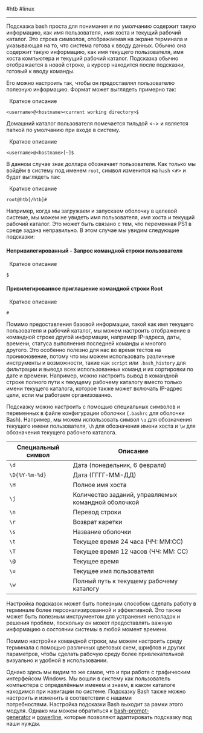 #htb #linux 

---

Подсказка bash проста для понимания и по умолчанию содержит такую информацию, как имя пользователя, имя хоста и текущий рабочий каталог. Это строка символов, отображаемая на экране терминала и указывающая на то, что система готова к вводу данных. Обычно она содержит такую информацию, как имя текущего пользователя, имя хоста компьютера и текущий рабочий каталог. Подсказка обычно отображается в новой строке, а курсор находится после подсказки, готовый к вводу команды.

Его можно настроить так, чтобы он предоставлял пользователю полезную информацию. Формат может выглядеть примерно так:

  Краткое описание

```shell-session
<username>@<hostname><current working directory>$
```

Домашний каталог пользователя помечается тильдой <`~`> и является папкой по умолчанию при входе в систему.

  Краткое описание

```shell-session
<username>@<hostname>[~]$
```

В данном случае знак доллара обозначает пользователя. Как только мы войдём в систему под именем `root`, символ изменится на `hash` <`#`> и будет выглядеть так:

  Краткое описание

```shell-session
root@htb[/htb]#
```

Например, когда мы загружаем и запускаем оболочку в целевой системе, мы можем не увидеть имя пользователя, имя хоста и текущий рабочий каталог. Это может быть связано с тем, что переменная PS1 в среде задана неправильно. В этом случае мы увидим следующие подсказки:

#### Непривилегированный - Запрос командной строки пользователя

  Краткое описание

```shell-session
$
```

#### Привилегированное приглашение командной строки Root

  Краткое описание

```shell-session
#
```

Помимо предоставления базовой информации, такой как имя текущего пользователя и рабочий каталог, мы можем настроить отображение в командной строке другой информации, например IP-адреса, даты, времени, статуса выполнения последней команды и многого другого. Это особенно полезно для нас во время тестов на проникновение, потому что мы можем использовать различные инструменты и возможности, такие как `script` или `.bash_history` для фильтрации и вывода всех использованных команд и их сортировки по дате и времени. Например, можно настроить вывод в командной строке полного пути к текущему рабочему каталогу вместо только имени текущего каталога, которое также может включать IP-адрес цели, если мы работаем организованно.

Подсказку можно настроить с помощью специальных символов и переменных в файле конфигурации оболочки (`.bashrc` для оболочки Bash). Например, мы можем использовать символ `\u` для обозначения текущего имени пользователя, `\h` для обозначения имени хоста и `\w` для обозначения текущего рабочего каталога.

|**Специальный символ**|**Описание**|
|---|---|
|`\d`|Дата (понедельник, 6 февраля)|
|`\D{%Y-%m-%d}`|Дата (ГГГГ-ММ-ДД)|
|`\H`|Полное имя хоста|
|`\j`|Количество заданий, управляемых командной оболочкой|
|`\n`|Перевод строки|
|`\r`|Возврат каретки|
|`\s`|Название оболочки|
|`\t`|Текущее время 24 часа (ЧЧ: ММ:СС)|
|`\T`|Текущее время 12 часов (ЧЧ: ММ: СС)|
|`\@`|Текущее время|
|`\u`|Текущее имя пользователя|
|`\w`|Полный путь к текущему рабочему каталогу|

Настройка подсказок может быть полезным способом сделать работу в терминале более персонализированной и эффективной. Это также может быть полезным инструментом для устранения неполадок и решения проблем, поскольку он может предоставлять важную информацию о состоянии системы в любой момент времени.

Помимо настройки командной строки, мы можем настроить среду терминала с помощью различных цветовых схем, шрифтов и других параметров, чтобы сделать рабочую среду более привлекательной визуально и удобной в использовании.

Однако здесь мы видим то же самое, что и при работе с графическим интерфейсом Windows. Мы вошли в систему как пользователь компьютера с определённым именем и знаем, в каком каталоге находимся при навигации по системе. Подсказку Bash также можно настроить и изменить в соответствии с нашими потребностями. Настройка подсказки Bash выходит за рамки этого модуля. Однако мы можем обратиться к [bash-prompt-generator](https://bash-prompt-generator.org/) и [powerline](https://github.com/powerline/powerline), которые позволяют адаптировать подсказку под наши нужды.